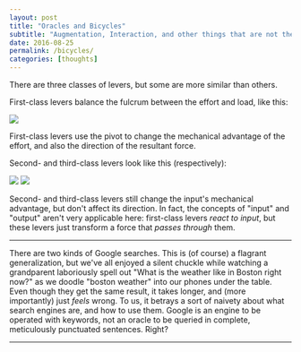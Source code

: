 ```yaml
---
layout: post
title: "Oracles and Bicycles"
subtitle: "Augmentation, Interaction, and other things that are not the same"
date: 2016-08-25
permalink: /bicycles/
categories: [thoughts]
---
```


There are three classes of levers, but some are more similar than others.

First-class levers balance the fulcrum between the effort and load, like this:

<img src="{{ site.baseurl }}/assets/images/LeverFirstClass.png" />

First-class levers use the pivot to change the mechanical advantage of the effort, and also the direction of the resultant force.

Second- and third-class levers look like this (respectively):

<div class="img-center">
    <img src="{{ site.baseurl }}/assets/images/LeverSecondClass.png" />
    <img src="{{ site.baseurl }}/assets/images/LeverThirdClass.png" />
</div>

Second- and third-class levers still change the input's mechanical advantage, but don't affect its direction.
In fact, the concepts of "input" and "output" aren't very applicable here: first-class levers *react to input*, but these levers just transform a force that *passes through* them.

-------

There are two kinds of Google searches.
This is (of course) a flagrant generalization, but we've all enjoyed a silent chuckle while watching a grandparent laboriously spell out "What is the weather like in Boston right now?" as we doodle "boston weather" into our phones under the table.
Even though they get the same result, it takes longer, and (more importantly) just *feels* wrong.
To us, it betrays a sort of naivety about what search engines are, and how to use them.
Google is an engine to be operated with keywords, not an oracle to be queried in complete, meticulously punctuated sentences.
Right?

-------

